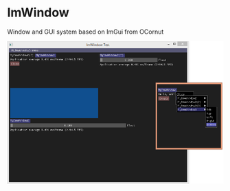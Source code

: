 # ImWindow
Window and GUI system based on ImGui from OCornut

![Screenshot1](Screenshots/Screen1.png)
